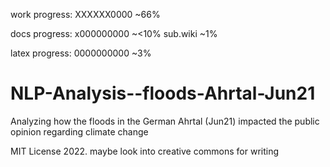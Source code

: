 work progress:
XXXXXX0000 ~66%

docs progress:
x000000000 ~<10%
sub.wiki ~1%

latex progress:
0000000000 ~3%
# NLP-Analysis--floods-Ahrtal-Jun21
Analyzing how the floods in the German Ahrtal (Jun21) impacted the public opinion regarding climate change

MIT License 2022.
maybe look into creative commons for writing

